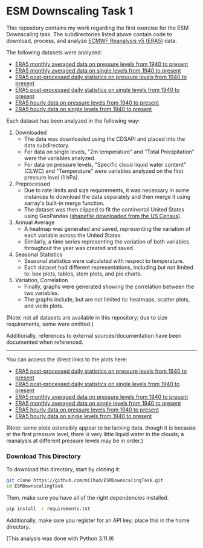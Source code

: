 # ESM Downscaling Task 1

This repository contains my work regarding the first exercise for the ESM Downscaling task. The subdirectories listed above contain code to download, process, and analyze [ECMWF Reanalysis v5 (ERA5)](https://www.ecmwf.int/en/forecasts/dataset/ecmwf-reanalysis-v5) data.

The following datasets were analyzed:

- [ERA5 monthly averaged data on pressure levels from 1940 to present](https://cds.climate.copernicus.eu/datasets/reanalysis-era5-pressure-levels-monthly-means?tab=overview)
- [ERA5 monthly averaged data on single levels from 1940 to present](https://cds.climate.copernicus.eu/datasets/reanalysis-era5-single-levels-monthly-means?tab=overview)
- [ERA5 post-processed daily statistics on pressure levels from 1940 to present](https://cds.climate.copernicus.eu/datasets/derived-era5-pressure-levels-daily-statistics?tab=overview)
- [ERA5 post-processed daily statistics on single levels from 1940 to present](https://cds.climate.copernicus.eu/datasets/derived-era5-single-levels-daily-statistics?tab=overview)
- [ERA5 hourly data on pressure levels from 1940 to present](https://cds.climate.copernicus.eu/datasets/reanalysis-era5-pressure-levels?tab=overview)
- [ERA5 hourly data on single levels from 1940 to present](https://cds.climate.copernicus.eu/datasets/reanalysis-era5-single-levels?tab=overview)

Each dataset has been analyzed in the following way:

1. Downloaded
   - The data was downloaded using the CDSAPI and placed into the data subdirectory.
   - For data on single levels, "2m temperature" and "Total Precipitation" were the variables analyzed.
   - For data on pressure levels, "Specific cloud liquid water content" (CLWC) and "Temperature" were variables analyzed on the first pressure level (1 hPa).
2. Preprocessed
   - Due to rate limits and size requirements, it was necessary in some instances to download the data separately and then merge it using xarray's built-in merge function.
   - The dataset was then clipped to fit the continental United States using GeoPandas ([shapefile downloaded from the US Census](https://www.census.gov/geographies/mapping-files/time-series/geo/cartographic-boundary.html)).
3. Annual Average
    - A heatmap was generated and saved, representing the variation of each variable across the United States.
    - Similarly, a time series representing the variation of both variables throughout the year was created and saved.
4. Seasonal Statistics
    - Seasonal statistics were calculated with respect to temperature.
    - Each dataset had different representations, including but not limited to: box plots, tables, stem plots, and pie charts.
5. Variation, Correlation
    - Finally, graphs were generated showing the correlation between the two variables.
    - The graphs include, but are not limited to: heatmaps, scatter plots, and violin plots.

(Note: not all datasets are available in this repository; due to size requirements, some were omitted.)

Additionally, references to external sources/documentation have been documented when referenced.

---

You can access the direct links to the plots here:

- [ERA5 post-processed daily statistics on pressure levels from 1940 to present](https://github.com/milhud/ESMDownscalingTask/tree/main/ERA5_daily_statistics_pressure_1988/plots)
- [ERA5 post-processed daily statistics on single levels from 1940 to present](https://github.com/milhud/ESMDownscalingTask/tree/main/ERA5_daily_statistics_single_1988/plots)
- [ERA5 monthly averaged data on pressure levels from 1940 to present](https://github.com/milhud/ESMDownscalingTask/tree/main/ERA5_monthly_statistics_pressure_1988/plots)
- [ERA5 monthly averaged data on single levels from 1940 to present](https://github.com/milhud/ESMDownscalingTask/tree/main/ERA5_monthly_statistics_single_1988/plots)
- [ERA5 hourly data on pressure levels from 1940 to present](https://github.com/milhud/ESMDownscalingTask/tree/main/ERA5_hourly_statistics_pressure_1988/plots)
- [ERA5 hourly data on single levels from 1940 to present](https://github.com/milhud/ESMDownscalingTask/tree/main/ERA5_hourly_statistics_single_1988/plots)

(Note: some plots ostensibly appear to be lacking data, though it is because at the first pressure level, there is very little liquid water in the clouds; a reanalysis at different pressure levels may be in order.)


### Download This Directory

To download this directory, start by cloning it:

```bash
git clone https://github.com/milhud/ESMDownscalingTask.git
cd ESMDownscalingTask
```

Then, make sure you have all of the right dependencies installed.

```bash
pip install -r requirements.txt
```

Additionally, make sure you register for an API key; place this in the home directory. 

(This analysis was done with Python 3.11.9)





